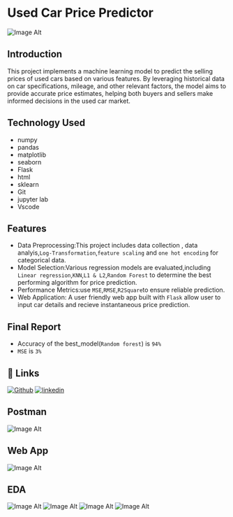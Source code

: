# Used Car Price Predictor
![Image Alt](https://github.com/kartiksb911/UsedCarPricePredictor/blob/7f8274a7e154545e3470ec4e9d191afda5cde176/mycar.jpg)
## Introduction
This project implements a machine learning model to predict the selling prices of used cars based on various features. By leveraging historical data on car specifications, mileage, and other relevant factors, the model aims to provide accurate price estimates, helping both buyers and sellers make informed decisions in the used car market.


## Technology Used
* numpy
* pandas
* matplotlib
* seaborn
* Flask
* html
* sklearn
* Git
* jupyter lab
* Vscode
## Features
* Data Preprocessing:This project includes data collection , data analyis,`Log-Transformation`,`feature scaling` and `one hot encoding` for categorical data.
* Model Selection:Various regression models are evaluated,including `Linear regression`,`KNN`,`L1 & L2`,`Random Forest` to determine the best performing algorithm for price prediction.
* Performance Metrics:use `MSE`,`RMSE`,`R2Square`to ensure reliable prediction.
* Web Application: A user friendly web app built with `Flask` allow user to input car details and recieve instantaneous price prediction.
## Final Report
* Accuracy of the best_model(`Random forest`) is `94%`
* `MSE` is `3%`
## 🔗 Links
[![Github](https://img.shields.io/badge/my_portfolio-000?style=for-the-badge&logo=ko-fi&logoColor=white)](https://github.com/kartiksb911)
[![linkedin](https://img.shields.io/badge/linkedin-0A66C2?style=for-the-badge&logo=linkedin&logoColor=white)](https://www.linkedin.com/in/kartik-bhardwaj-07b7282b7/)
## Postman
![Image Alt](https://github.com/kartiksb911/UsedCarPricePredictor/blob/0c18b5fa05c05ce27c1f771049d5fb6cc3b0efdc/Screenshot%20(98).png)
## Web App
![Image Alt](https://github.com/kartiksb911/UsedCarPricePredictor/blob/73ddd80bf6257ac1404e19e8b5ebe6ea6b15d353/Screenshot%20(101).png)
## EDA
![Image Alt](https://github.com/kartiksb911/UsedCarPricePredictor/blob/3bf10064baed29c503a6c974472b72db3aafcbfb/static/Univariate_Categorcal.png)
![Image Alt](https://github.com/kartiksb911/UsedCarPricePredictor/blob/3bf10064baed29c503a6c974472b72db3aafcbfb/static/corr.png)
![Image Alt](https://github.com/kartiksb911/UsedCarPricePredictor/blob/3bf10064baed29c503a6c974472b72db3aafcbfb/static/target_vs_continues.png)
![Image Alt](https://github.com/kartiksb911/UsedCarPricePredictor/blob/3bf10064baed29c503a6c974472b72db3aafcbfb/static/Univariate_Num.png)
